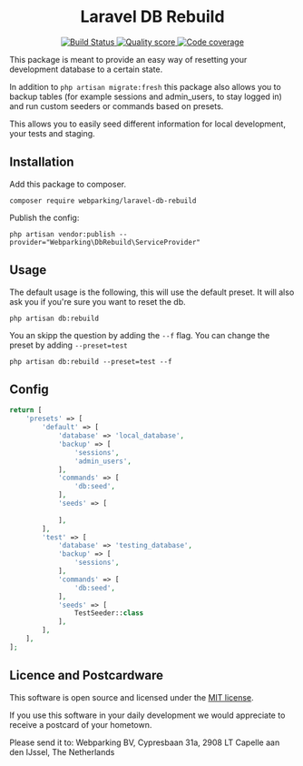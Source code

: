 <h1 align="center">
  Laravel DB Rebuild
</h1>

<p align="center">
    <a href="https://travis-ci.org/webparking/laravel-db-rebuild">
        <img src="https://travis-ci.org/webparking/laravel-db-rebuild.svg?branch=master" alt="Build Status">
    </a> 
    <a href="https://scrutinizer-ci.com/g/webparking/laravel-db-rebuild/?branch=master">
        <img src="https://scrutinizer-ci.com/g/webparking/laravel-db-rebuild/badges/quality-score.png?b=master" alt="Quality score">
    </a> 
    <a href="https://scrutinizer-ci.com/g/webparking/laravel-db-rebuild/?branch=master">
        <img src="https://scrutinizer-ci.com/g/webparking/laravel-db-rebuild/badges/coverage.png?b=master" alt="Code coverage">
    </a> 
</p>

This package is meant to provide an easy way of resetting your development database to a certain state.

In addition to `php artisan migrate:fresh` this package also allows you to backup tables (for example sessions and admin_users, to stay logged in) and run custom seeders or commands based on presets.

This allows you to easily seed different information for local development, your tests and staging.

## Installation
Add this package to composer.

```
composer require webparking/laravel-db-rebuild
```

Publish the config:

```
php artisan vendor:publish --provider="Webparking\DbRebuild\ServiceProvider"
```

## Usage
The default usage is the following, this will use the default preset. It will also ask you if you're sure you want to reset the db.

```
php artisan db:rebuild
```

You an skipp the question by adding the `--f` flag. You can change the preset by adding `--preset=test`

```
php artisan db:rebuild --preset=test --f
```

## Config


```PHP
return [
    'presets' => [
        'default' => [
            'database' => 'local_database',
            'backup' => [
                'sessions',
                'admin_users',
            ],
            'commands' => [
                'db:seed',
            ],
            'seeds' => [
                
            ],
        ],
        'test' => [
            'database' => 'testing_database',
            'backup' => [
                'sessions',
            ],
            'commands' => [
                'db:seed',
            ],
            'seeds' => [
                TestSeeder::class
            ],
        ],
    ],
];
```

## Licence and Postcardware

This software is open source and licensed under the [MIT license](LICENSE.md).

If you use this software in your daily development we would appreciate to receive a postcard of your hometown. 

Please send it to: Webparking BV, Cypresbaan 31a, 2908 LT Capelle aan den IJssel, The Netherlands
